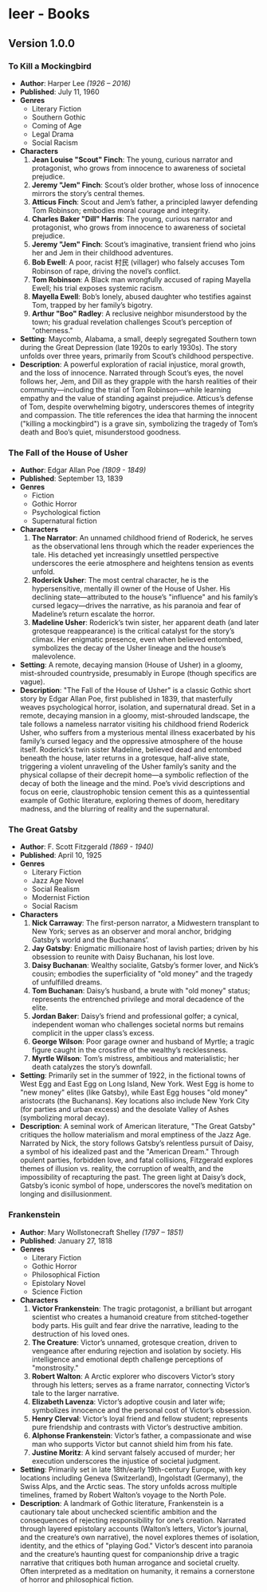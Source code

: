 # leer - Books

## Version 1.0.0

### To Kill a Mockingbird

- **Author**: Harper Lee _(1926 – 2016)_
- **Published**: July 11, 1960
- **Genres**
  - Literary Fiction
  - Southern Gothic
  - Coming of Age
  - Legal Drama
  - Social Racism
- **Characters**
  1. **Jean Louise "Scout" Finch**: The young, curious narrator and protagonist, who grows from innocence to awareness of societal prejudice.
  2. **Jeremy "Jem" Finch**: Scout’s older brother, whose loss of innocence mirrors the story’s central themes.
  3. **Atticus Finch**: Scout and Jem’s father, a principled lawyer defending Tom Robinson; embodies moral courage and integrity.
  4. **Charles Baker "Dill" Harris**: The young, curious narrator and protagonist, who grows from innocence to awareness of societal prejudice.
  5. **Jeremy "Jem" Finch**: Scout’s imaginative, transient friend who joins her and Jem in their childhood adventures.
  6. **Bob Ewell**: A poor, racist 村民 (villager) who falsely accuses Tom Robinson of rape, driving the novel’s conflict.
  7. **Tom Robinson**: A Black man wrongfully accused of raping Mayella Ewell; his trial exposes systemic racism.
  8. **Mayella Ewell**: Bob’s lonely, abused daughter who testifies against Tom, trapped by her family’s bigotry.
  9. **Arthur "Boo" Radley**: A reclusive neighbor misunderstood by the town; his gradual revelation challenges Scout’s perception of "otherness."
- **Setting**: Maycomb, Alabama, a small, deeply segregated Southern town during the Great Depression (late 1920s to early 1930s). The story unfolds over three years, primarily from Scout’s childhood perspective.
- **Description**: A powerful exploration of racial injustice, moral growth, and the loss of innocence. Narrated through Scout’s eyes, the novel follows her, Jem, and Dill as they grapple with the harsh realities of their community—including the trial of Tom Robinson—while learning empathy and the value of standing against prejudice. Atticus’s defense of Tom, despite overwhelming bigotry, underscores themes of integrity and compassion. The title references the idea that harming the innocent ("killing a mockingbird") is a grave sin, symbolizing the tragedy of Tom’s death and Boo’s quiet, misunderstood goodness.

### The Fall of the House of Usher

- **Author**: Edgar Allan Poe _(1809 - 1849)_
- **Published**: September 13, 1839
- **Genres**
  - Fiction
  - Gothic Horror
  - Psychological fiction
  - Supernatural fiction
- **Characters**
  1. **The Narrator**: An unnamed childhood friend of Roderick, he serves as the observational lens through which the reader experiences the tale. His detached yet increasingly unsettled perspective underscores the eerie atmosphere and heightens tension as events unfold.
  2. **Roderick Usher**: The most central character, he is the hypersensitive, mentally ill owner of the House of Usher. His declining state—attributed to the house’s "influence" and his family’s cursed legacy—drives the narrative, as his paranoia and fear of Madeline’s return escalate the horror.
  3. **Madeline Usher**: Roderick’s twin sister, her apparent death (and later grotesque reappearance) is the critical catalyst for the story’s climax. Her enigmatic presence, even when believed entombed, symbolizes the decay of the Usher lineage and the house’s malevolence.
- **Setting**: A remote, decaying mansion (House of Usher) in a gloomy, mist-shrouded countryside, presumably in Europe (though specifics are vague).
- **Description**: "The Fall of the House of Usher" is a classic Gothic short story by Edgar Allan Poe, first published in 1839, that masterfully weaves psychological horror, isolation, and supernatural dread. Set in a remote, decaying mansion in a gloomy, mist-shrouded landscape, the tale follows a nameless narrator visiting his childhood friend Roderick Usher, who suffers from a mysterious mental illness exacerbated by his family’s cursed legacy and the oppressive atmosphere of the house itself. Roderick’s twin sister Madeline, believed dead and entombed beneath the house, later returns in a grotesque, half-alive state, triggering a violent unraveling of the Usher family’s sanity and the physical collapse of their decrepit home—a symbolic reflection of the decay of both the lineage and the mind. Poe’s vivid descriptions and focus on eerie, claustrophobic tension cement this as a quintessential example of Gothic literature, exploring themes of doom, hereditary madness, and the blurring of reality and the supernatural.

### The Great Gatsby

- **Author**: F. Scott Fitzgerald _(1869 - 1940)_
- **Published**: April 10, 1925
- **Genres**
  - Literary Fiction
  - Jazz Age Novel
  - Social Realism
  - Modernist Fiction
  - Social Racism
- **Characters**
  1. **Nick Carraway**: The first-person narrator, a Midwestern transplant to New York; serves as an observer and moral anchor, bridging Gatsby’s world and the Buchanans’.
  2. **Jay Gatsby**: Enigmatic millionaire host of lavish parties; driven by his obsession to reunite with Daisy Buchanan, his lost love.
  3. **Daisy Buchanan**: Wealthy socialite, Gatsby’s former lover, and Nick’s cousin; embodies the superficiality of "old money" and the tragedy of unfulfilled dreams.
  4. **Tom Buchanan**: Daisy’s husband, a brute with "old money" status; represents the entrenched privilege and moral decadence of the elite.
  5. **Jordan Baker**: Daisy’s friend and professional golfer; a cynical, independent woman who challenges societal norms but remains complicit in the upper class’s excess.
  6. **George Wilson**: Poor garage owner and husband of Myrtle; a tragic figure caught in the crossfire of the wealthy’s recklessness.
  7. **Myrtle Wilson**: Tom’s mistress, ambitious and materialistic; her death catalyzes the story’s downfall.
- **Setting**: Primarily set in the summer of 1922, in the fictional towns of West Egg and East Egg on Long Island, New York. West Egg is home to "new money" elites (like Gatsby), while East Egg houses "old money" aristocrats (the Buchanans). Key locations also include New York City (for parties and urban excess) and the desolate Valley of Ashes (symbolizing moral decay).
- **Description**: A seminal work of American literature, "The Great Gatsby" critiques the hollow materialism and moral emptiness of the Jazz Age. Narrated by Nick, the story follows Gatsby’s relentless pursuit of Daisy, a symbol of his idealized past and the "American Dream." Through opulent parties, forbidden love, and fatal collisions, Fitzgerald explores themes of illusion vs. reality, the corruption of wealth, and the impossibility of recapturing the past. The green light at Daisy’s dock, Gatsby’s iconic symbol of hope, underscores the novel’s meditation on longing and disillusionment.

### Frankenstein

- **Author**: Mary Wollstonecraft Shelley _(1797 – 1851)_
- **Published**: January 27, 1818
- **Genres**
  - Literary Fiction
  - Gothic Horror
  - Philosophical Fiction
  - Epistolary Novel
  - Science Fiction
- **Characters**
  1. **Victor Frankenstein**: The tragic protagonist, a brilliant but arrogant scientist who creates a humanoid creature from stitched-together body parts. His guilt and fear drive the narrative, leading to the destruction of his loved ones.
  2. **The Creature**: Victor’s unnamed, grotesque creation, driven to vengeance after enduring rejection and isolation by society. His intelligence and emotional depth challenge perceptions of "monstrosity."
  3. **Robert Walton**: A Arctic explorer who discovers Victor’s story through his letters; serves as a frame narrator, connecting Victor’s tale to the larger narrative.
  4. **Elizabeth Lavenza**: Victor’s adoptive cousin and later wife; symbolizes innocence and the personal cost of Victor’s obsession.
  5. **Henry Clerval**: Victor’s loyal friend and fellow student; represents pure friendship and contrasts with Victor’s destructive ambition.
  6. **Alphonse Frankenstein**: Victor’s father, a compassionate and wise man who supports Victor but cannot shield him from his fate.
  7. **Justine Moritz**: A kind servant falsely accused of murder; her execution underscores the injustice of societal judgment.
- **Setting**: Primarily set in late 18th/early 19th-century Europe, with key locations including Geneva (Switzerland), Ingolstadt (Germany), the Swiss Alps, and the Arctic seas. The story unfolds across multiple timelines, framed by Robert Walton’s voyage to the North Pole.
- **Description**: A landmark of Gothic literature, Frankenstein is a cautionary tale about unchecked scientific ambition and the consequences of rejecting responsibility for one’s creation. Narrated through layered epistolary accounts (Walton’s letters, Victor’s journal, and the creature’s own narrative), the novel explores themes of isolation, identity, and the ethics of "playing God." Victor’s descent into paranoia and the creature’s haunting quest for companionship drive a tragic narrative that critiques both human arrogance and societal cruelty. Often interpreted as a meditation on humanity, it remains a cornerstone of horror and philosophical fiction.

